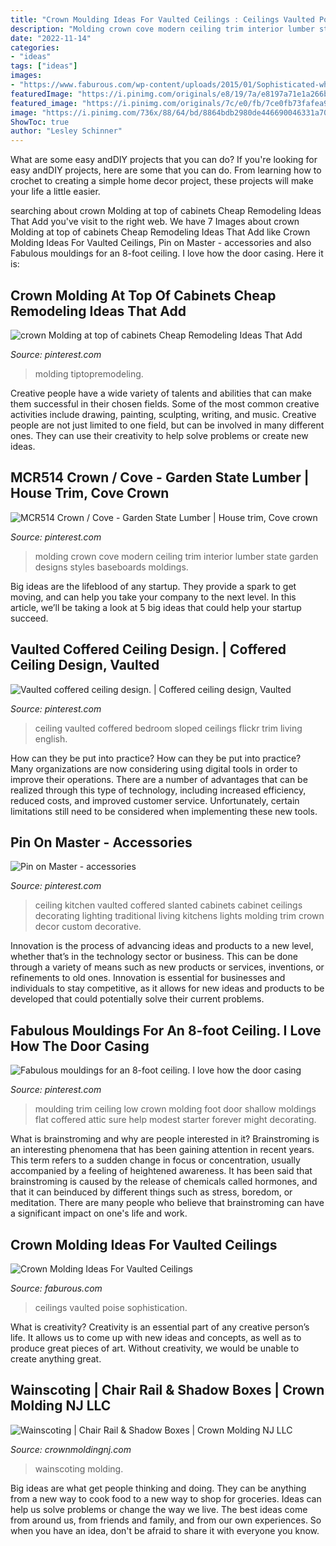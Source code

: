 ```yaml
---
title: "Crown Moulding Ideas For Vaulted Ceilings : Ceilings Vaulted Poise Sophistication"
description: "Molding crown cove modern ceiling trim interior lumber state garden designs styles baseboards moldings"
date: "2022-11-14"
categories:
- "ideas"
tags: ["ideas"]
images:
- "https://www.faburous.com/wp-content/uploads/2015/01/Sophisticated-white-crown-molding.jpg"
featuredImage: "https://i.pinimg.com/originals/e8/19/7a/e8197a71e1a266ba6d2cb5c3f8ee5ac7.jpg"
featured_image: "https://i.pinimg.com/originals/7c/e0/fb/7ce0fb73fafea9f13cc9fead15ab1df0.jpg"
image: "https://i.pinimg.com/736x/88/64/bd/8864bdb2980de446690046331a7091c7.jpg"
ShowToc: true
author: "Lesley Schinner"
---
```



What are some easy andDIY projects that you can do?
If you're looking for easy andDIY projects, here are some that you can do. From learning how to crochet to creating a simple home decor project, these projects will make your life a little easier.

	

		
searching about crown Molding at top of cabinets Cheap Remodeling Ideas That Add you've visit to the right web. We have 7 Images about crown Molding at top of cabinets Cheap Remodeling Ideas That Add like Crown Molding Ideas For Vaulted Ceilings, Pin on Master - accessories and also Fabulous mouldings for an 8-foot ceiling. I love how the door casing. Here it is:
		
    
## Crown Molding At Top Of Cabinets Cheap Remodeling Ideas That Add

<img loading=lazy src="https://i.pinimg.com/originals/e8/19/7a/e8197a71e1a266ba6d2cb5c3f8ee5ac7.jpg" onerror="this.onerror=null;this.src='https://tse1.mm.bing.net/th?id=OIP.8iEpunXQLck0vIa3o7CRTwHaLH&amp;pid=15.1';" alt="crown Molding at top of cabinets Cheap Remodeling Ideas That Add">

_Source: pinterest.com_

>molding tiptopremodeling. 

	

Creative people have a wide variety of talents and abilities that can make them successful in their chosen fields. Some of the most common creative activities include drawing, painting, sculpting, writing, and music. Creative people are not just limited to one field, but can be involved in many different ones. They can use their creativity to help solve problems or create new ideas.

    
## MCR514 Crown / Cove - Garden State Lumber | House Trim, Cove Crown

<img loading=lazy src="https://i.pinimg.com/736x/88/64/bd/8864bdb2980de446690046331a7091c7.jpg" onerror="this.onerror=null;this.src='https://tse1.mm.bing.net/th?id=OIP.yCfYLJvb3e8ealTJy0oL1AHaHa&amp;pid=15.1';" alt="MCR514 Crown / Cove - Garden State Lumber | House trim, Cove crown">

_Source: pinterest.com_

>molding crown cove modern ceiling trim interior lumber state garden designs styles baseboards moldings. 

	

Big ideas are the lifeblood of any startup. They provide a spark to get moving, and can help you take your company to the next level. In this article, we’ll be taking a look at 5 big ideas that could help your startup succeed.

    
## Vaulted Coffered Ceiling Design. | Coffered Ceiling Design, Vaulted

<img loading=lazy src="https://i.pinimg.com/originals/7c/e0/fb/7ce0fb73fafea9f13cc9fead15ab1df0.jpg" onerror="this.onerror=null;this.src='https://tse1.mm.bing.net/th?id=OIP.M-wzyJx_O-5GsI0cqMKJtQAAAA&amp;pid=15.1';" alt="Vaulted coffered ceiling design. | Coffered ceiling design, Vaulted">

_Source: pinterest.com_

>ceiling vaulted coffered bedroom sloped ceilings flickr trim living english. 

	

How can they be put into practice?
How can they be put into practice? Many organizations are now considering using digital tools in order to improve their operations.  There are a number of advantages that can be realized through this type of technology, including increased efficiency, reduced costs, and improved customer service. Unfortunately, certain limitations still need to be considered when implementing these new tools.

    
## Pin On Master - Accessories

<img loading=lazy src="https://i.pinimg.com/736x/6a/3b/21/6a3b21521dc637c60ff7d13f3e13c74c--vaulted-coffered-ceiling-kitchen-sink-faucets.jpg" onerror="this.onerror=null;this.src='https://tse3.mm.bing.net/th?id=OIP.t0PiNpjyzwT39d7fTOneBwHaLH&amp;pid=15.1';" alt="Pin on Master - accessories">

_Source: pinterest.com_

>ceiling kitchen vaulted coffered slanted cabinets cabinet ceilings decorating lighting traditional living kitchens lights molding trim crown decor custom decorative. 

	

Innovation is the process of advancing ideas and products to a new level, whether that’s in the technology sector or business. This can be done through a variety of means such as new products or services, inventions, or refinements to old ones. Innovation is essential for businesses and individuals to stay competitive, as it allows for new ideas and products to be developed that could potentially solve their current problems.

    
## Fabulous Mouldings For An 8-foot Ceiling. I Love How The Door Casing

<img loading=lazy src="https://i.pinimg.com/736x/d3/c9/29/d3c9291cf2ddd31166751116ca3962cc.jpg" onerror="this.onerror=null;this.src='https://tse1.mm.bing.net/th?id=OIP.08kpHPLd0xFmdREWyjlizAHaFy&amp;pid=15.1';" alt="Fabulous mouldings for an 8-foot ceiling. I love how the door casing">

_Source: pinterest.com_

>moulding trim ceiling low crown molding foot door shallow moldings flat coffered attic sure help modest starter forever might decorating. 

	

What is brainstroming and why are people interested in it?
Brainstroming is an interesting phenomena that has been gaining attention in recent years. This term refers to a sudden change in focus or concentration, usually accompanied by a feeling of heightened awareness. It has been said that brainstroming is caused by the release of chemicals called hormones, and that it can beinduced by different things such as stress, boredom, or meditation. There are many people who believe that brainstroming can have a significant impact on one's life and work.

    
## Crown Molding Ideas For Vaulted Ceilings

<img loading=lazy src="https://www.faburous.com/wp-content/uploads/2015/01/Sophisticated-white-crown-molding.jpg" onerror="this.onerror=null;this.src='https://tse3.mm.bing.net/th?id=OIP.eE_48ocyQxPkcP8V-Z7dJgHaLJ&amp;pid=15.1';" alt="Crown Molding Ideas For Vaulted Ceilings">

_Source: faburous.com_

>ceilings vaulted poise sophistication. 

	

What is creativity?
Creativity is an essential part of any creative person’s life. It allows us to come up with new ideas and concepts, as well as to produce great pieces of art. Without creativity, we would be unable to create anything great.

    
## Wainscoting | Chair Rail &amp; Shadow Boxes | Crown Molding NJ LLC

<img loading=lazy src="http://www.crownmoldingnj.com/wp-content/uploads/2014/02/wainscoting-22-768x1024.jpg" onerror="this.onerror=null;this.src='https://tse4.mm.bing.net/th?id=OIP.ZwCMZ3fBI-Uyl7FBA_vr-AHaJ4&amp;pid=15.1';" alt="Wainscoting | Chair Rail &amp; Shadow Boxes | Crown Molding NJ LLC">

_Source: crownmoldingnj.com_

>wainscoting molding. 

	

Big ideas are what get people thinking and doing. They can be anything from a new way to cook food to a new way to shop for groceries. Ideas can help us solve problems or change the way we live. The best ideas come from around us, from friends and family, and from our own experiences. So when you have an idea, don't be afraid to share it with everyone you know.

